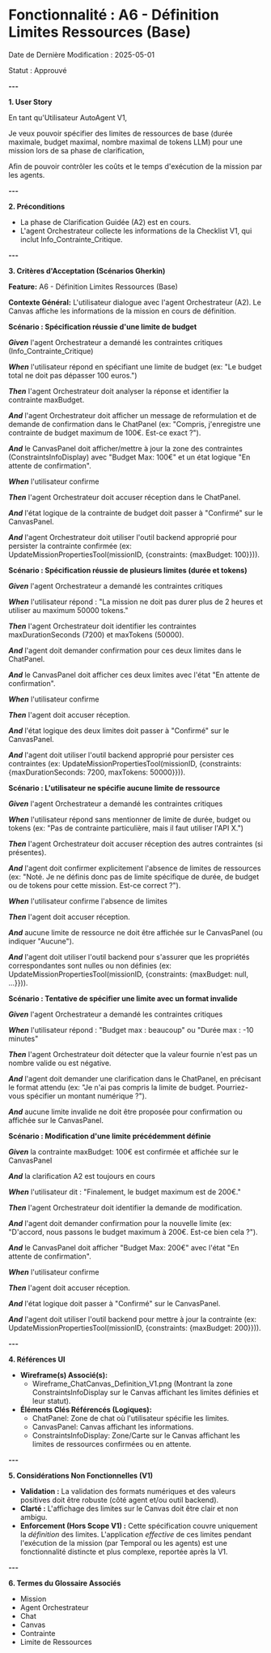 # **Fonctionnalité : A6 \- Définition Limites Ressources (Base)**

Date de Dernière Modification : 2025-05-01

Statut : Approuvé

**\---**

**1\. User Story**

En tant qu'Utilisateur AutoAgent V1,

Je veux pouvoir spécifier des limites de ressources de base (durée maximale, budget maximal, nombre maximal de tokens LLM) pour une mission lors de sa phase de clarification,

Afin de pouvoir contrôler les coûts et le temps d'exécution de la mission par les agents.

**\---**

**2\. Préconditions**

* La phase de Clarification Guidée (A2) est en cours.  
* L'agent Orchestrateur collecte les informations de la Checklist V1, qui inclut Info\_Contrainte\_Critique.

**\---**

**3\. Critères d'Acceptation (Scénarios Gherkin)**

**Feature:** A6 \- Définition Limites Ressources (Base)

**Contexte Général:** L'utilisateur dialogue avec l'agent Orchestrateur (A2). Le Canvas affiche les informations de la mission en cours de définition.

**Scénario : Spécification réussie d'une limite de budget**

***Given*** l'agent Orchestrateur a demandé les contraintes critiques (Info\_Contrainte\_Critique)

***When*** l'utilisateur répond en spécifiant une limite de budget (ex: "Le budget total ne doit pas dépasser 100 euros.")

***Then*** l'agent Orchestrateur doit analyser la réponse et identifier la contrainte maxBudget.

***And*** l'agent Orchestrateur doit afficher un message de reformulation et de demande de confirmation dans le ChatPanel (ex: "Compris, j'enregistre une contrainte de budget maximum de 100€. Est-ce exact ?").

***And*** le CanvasPanel doit afficher/mettre à jour la zone des contraintes (ConstraintsInfoDisplay) avec "Budget Max: 100€" et un état logique "En attente de confirmation".

***When*** l'utilisateur confirme

***Then*** l'agent Orchestrateur doit accuser réception dans le ChatPanel.

***And*** l'état logique de la contrainte de budget doit passer à "Confirmé" sur le CanvasPanel.

***And*** l'agent Orchestrateur doit utiliser l'outil backend approprié pour persister la contrainte confirmée (ex: UpdateMissionPropertiesTool(missionID, {constraints: {maxBudget: 100}})).

**Scénario : Spécification réussie de plusieurs limites (durée et tokens)**

***Given*** l'agent Orchestrateur a demandé les contraintes critiques

***When*** l'utilisateur répond : "La mission ne doit pas durer plus de 2 heures et utiliser au maximum 50000 tokens."

***Then*** l'agent Orchestrateur doit identifier les contraintes maxDurationSeconds (7200) et maxTokens (50000).

***And*** l'agent doit demander confirmation pour ces deux limites dans le ChatPanel.

***And*** le CanvasPanel doit afficher ces deux limites avec l'état "En attente de confirmation".

***When*** l'utilisateur confirme

***Then*** l'agent doit accuser réception.

***And*** l'état logique des deux limites doit passer à "Confirmé" sur le CanvasPanel.

***And*** l'agent doit utiliser l'outil backend approprié pour persister ces contraintes (ex: UpdateMissionPropertiesTool(missionID, {constraints: {maxDurationSeconds: 7200, maxTokens: 50000}})).

**Scénario : L'utilisateur ne spécifie aucune limite de ressource**

***Given*** l'agent Orchestrateur a demandé les contraintes critiques

***When*** l'utilisateur répond sans mentionner de limite de durée, budget ou tokens (ex: "Pas de contrainte particulière, mais il faut utiliser l'API X.")

***Then*** l'agent Orchestrateur doit accuser réception des autres contraintes (si présentes).

***And*** l'agent doit confirmer explicitement l'absence de limites de ressources (ex: "Noté. Je ne définis donc pas de limite spécifique de durée, de budget ou de tokens pour cette mission. Est-ce correct ?").

***When*** l'utilisateur confirme l'absence de limites

***Then*** l'agent doit accuser réception.

***And*** aucune limite de ressource ne doit être affichée sur le CanvasPanel (ou indiquer "Aucune").

***And*** l'agent doit utiliser l'outil backend pour s'assurer que les propriétés correspondantes sont nulles ou non définies (ex: UpdateMissionPropertiesTool(missionID, {constraints: {maxBudget: null, ...}})).

**Scénario : Tentative de spécifier une limite avec un format invalide**

***Given*** l'agent Orchestrateur a demandé les contraintes critiques

***When*** l'utilisateur répond : "Budget max : beaucoup" ou "Durée max : \-10 minutes"

***Then*** l'agent Orchestrateur doit détecter que la valeur fournie n'est pas un nombre valide ou est négative.

***And*** l'agent doit demander une clarification dans le ChatPanel, en précisant le format attendu (ex: "Je n'ai pas compris la limite de budget. Pourriez-vous spécifier un montant numérique ?").

***And*** aucune limite invalide ne doit être proposée pour confirmation ou affichée sur le CanvasPanel.

**Scénario : Modification d'une limite précédemment définie**

***Given*** la contrainte maxBudget: 100€ est confirmée et affichée sur le CanvasPanel

***And*** la clarification A2 est toujours en cours

***When*** l'utilisateur dit : "Finalement, le budget maximum est de 200€."

***Then*** l'agent Orchestrateur doit identifier la demande de modification.

***And*** l'agent doit demander confirmation pour la nouvelle limite (ex: "D'accord, nous passons le budget maximum à 200€. Est-ce bien cela ?").

***And*** le CanvasPanel doit afficher "Budget Max: 200€" avec l'état "En attente de confirmation".

***When*** l'utilisateur confirme

***Then*** l'agent doit accuser réception.

***And*** l'état logique doit passer à "Confirmé" sur le CanvasPanel.

***And*** l'agent doit utiliser l'outil backend pour mettre à jour la contrainte (ex: UpdateMissionPropertiesTool(missionID, {constraints: {maxBudget: 200}})).

**\---**

**4\. Références UI**

* **Wireframe(s) Associé(s):**  
  * Wireframe\_ChatCanvas\_Definition\_V1.png (Montrant la zone ConstraintsInfoDisplay sur le Canvas affichant les limites définies et leur statut).  
* **Éléments Clés Référencés (Logiques):**  
  * ChatPanel: Zone de chat où l'utilisateur spécifie les limites.  
  * CanvasPanel: Canvas affichant les informations.  
  * ConstraintsInfoDisplay: Zone/Carte sur le Canvas affichant les limites de ressources confirmées ou en attente.

**\---**

**5\. Considérations Non Fonctionnelles (V1)**

* **Validation :** La validation des formats numériques et des valeurs positives doit être robuste (côté agent et/ou outil backend).  
* **Clarté :** L'affichage des limites sur le Canvas doit être clair et non ambigu.  
* **Enforcement (Hors Scope V1) :** Cette spécification couvre uniquement la *définition* des limites. L'application *effective* de ces limites pendant l'exécution de la mission (par Temporal ou les agents) est une fonctionnalité distincte et plus complexe, reportée après la V1.

**\---**

**6\. Termes du Glossaire Associés**

* Mission  
* Agent Orchestrateur  
* Chat  
* Canvas  
* Contrainte  
* Limite de Ressources
